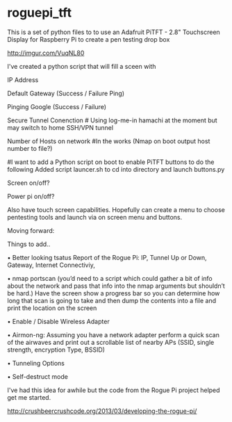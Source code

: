 roguepi_tft
===========

This is a set of python files to to use an Adafruit PiTFT - 2.8" Touchscreen Display for Raspberry Pi to create a pen testing drop box

http://imgur.com/VuqNL80

I've created a python script that will fill a sceen with 

IP Address

Default Gateway (Success / Failure Ping)

Pinging Google (Success / Failure)

Secure Tunnel Conenction # Using log-me-in hamachi at the moment but may switch to home SSH/VPN tunnel

Number of Hosts on network #In the works (Nmap on boot output host number to file?)


#I want to add a Python script on boot to enable PiTFT buttons to do the following
Added script launcer.sh to cd into directory and launch buttons.py

Screen on/off?

Power pi on/off?


Also have touch screen capabilities. Hopefully can create a menu to choose pentesting tools and launch via on screen menu and buttons.



Moving forward: 

Things to add..

• Better looking tsatus Report of the Rogue Pi: IP, Tunnel Up or Down, Gateway, Internet Connectiviy,

• nmap portscan (you’d need to a script which could gather a bit of info about the network and pass that info into the nmap arguments but shouldn’t be hard.) Have the screen show a progress bar so you can determine how long that scan is going to take and then dump the contents into a file and print the location on the screen

• Enable / Disable Wireless Adapter

• Airmon-ng: Assuming you have a network adapter perform a quick scan of the airwaves and print out a scrollable list of nearby APs (SSID, single strength, encryption Type, BSSID)

• Tunneling Options

• Self-destruct mode



I've had this idea for awhile but the code from the Rogue Pi project helped get me started.

http://crushbeercrushcode.org/2013/03/developing-the-rogue-pi/
